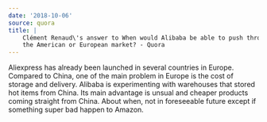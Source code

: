 ```yaml
---
date: '2018-10-06'
source: quora
title: |
    Clément Renaud\'s answer to When would Alibaba be able to push through
    the American or European market? - Quora
---
```


Aliexpress has already been launched in several countries in Europe.
Compared to China, one of the main problem in Europe is the cost of
storage and delivery. Alibaba is experimenting with warehouses that
stored hot items from China. Its main advantage is unsual and cheaper
products coming straight from China. About when, not in foreseeable
future except if something super bad happen to Amazon.

